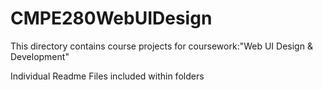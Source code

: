 # CMPE280WebUIDesign
This directory contains course projects for coursework:"Web UI Design &amp; Development"

Individual Readme Files included within folders
